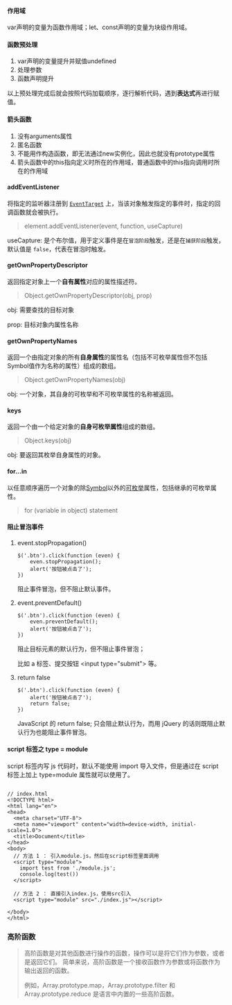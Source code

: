 #### 作用域

var声明的变量为函数作用域；let、const声明的变量为块级作用域。



#### 函数预处理

1. var声明的变量提升并赋值undefined
2. 处理参数
3. 函数声明提升

以上预处理完成后就会按照代码加载顺序，逐行解析代码，遇到**表达式**再进行赋值。



#### 箭头函数

1. 没有arguments属性
2. 匿名函数
3. 不能用作构造函数，即无法通过new实例化，因此也就没有prototype属性
4. 箭头函数中的this指向定义时所在的作用域，普通函数中的this指向调用时所在的作用域



#### addEventListener

将指定的监听器注册到 [`EventTarget`](https://developer.mozilla.org/zh-CN/docs/Web/API/EventTarget) 上，当该对象触发指定的事件时，指定的回调函数就会被执行。 

> element.addEventListener(event, function, useCapture)

useCapture: 是个布尔值，用于定义事件是在`冒泡阶段`触发，还是在`捕获阶段`触发，默认值是 `false`，代表在冒泡时触发。



#### getOwnPropertyDescriptor

返回指定对象上一个**自有属性**对应的属性描述符。

> Object.getOwnPropertyDescriptor(obj, prop)

obj: 需要查找的目标对象

prop: 目标对象内属性名称



#### getOwnPropertyNames

返回一个由指定对象的所有**自身属性**的属性名（包括不可枚举属性但不包括Symbol值作为名称的属性）组成的数组。

> Object.getOwnPropertyNames(obj)

obj: 一个对象，其自身的可枚举和不可枚举属性的名称被返回。



#### keys

返回一个由一个给定对象的**自身可枚举属性**组成的数组。

> Object.keys(obj)

obj: 要返回其枚举自身属性的对象。



#### for...in

以任意顺序遍历一个对象的除[Symbol](https://developer.mozilla.org/en-US/docs/Web/JavaScript/Reference/Global_Objects/Symbol)以外的[可枚举](https://developer.mozilla.org/zh-CN/docs/Web/JavaScript/Enumerability_and_ownership_of_properties)属性，包括继承的可枚举属性。

> for (variable in object)
>   statement



#### 阻止冒泡事件

1. event.stopPropagation()

   ```
   $('.btn').click(function (even) {
       even.stopPropagation();
       alert('按钮被点击了');
   })
   ```

   阻止事件冒泡，但不阻止默认事件。

2. event.preventDefault()

   ```
   $('.btn').click(function (even) {
       even.preventDefault();
       alert('按钮被点击了');
   })
   ```

   阻止目标元素的默认行为，但不阻止事件冒泡；

   比如 a 标签、提交按钮 \<input type="submit"> 等。

3. return false

   ```
   $('.btn').click(function (even) {
       alert('按钮被点击了');
       return false;
   })
   ```

   JavaScript 的 return false; 只会阻止默认行为，而用 jQuery 的话则既阻止默认行为也能阻止事件冒泡。



#### script 标签之 type = module

script 标签内写 js 代码时，默认不能使用 import 导入文件，但是通过在 script 标签上加上 type=module 属性就可以使用了。

```

// index.html
<!DOCTYPE html>
<html lang="en">
<head>
  <meta charset="UTF-8">
  <meta name="viewport" content="width=device-width, initial-scale=1.0">
  <title>Document</title>
</head>
<body>
  // 方法 1 ： 引入module.js，然后在script标签里面调用
  <script type="module">
    import test from './module.js';
    console.log(test())
  </script>
 
  // 方法 2 ： 直接引入index.js，使用src引入
  <script type="module" src="./index.js"></script>
 
</body>
</html>
```



### 高阶函数

> 高阶函数是对其他函数进行操作的函数，操作可以是将它们作为参数，或者是返回它们。 简单来说，高阶函数是一个接收函数作为参数或将函数作为输出返回的函数。
>
> 例如，Array.prototype.map，Array.prototype.filter 和 Array.prototype.reduce 是语言中内置的一些高阶函数。









